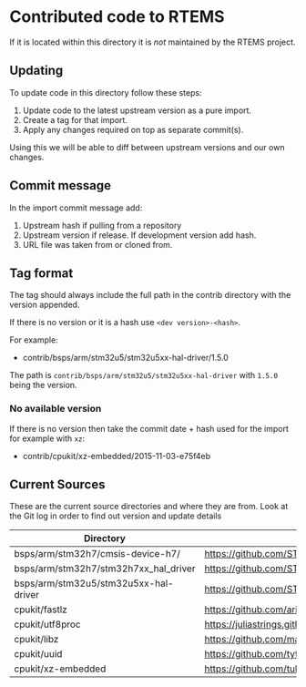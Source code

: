 # Contributed code to RTEMS

If it is located within this directory it is *not* maintained by the RTEMS
project.

## Updating

To update code in this directory follow these steps:

1. Update code to the latest upstream version as a pure import.
2. Create a tag for that import.
3. Apply any changes required on top as separate commit(s).

Using this we will be able to diff between upstream versions and our own
changes.

## Commit message

In the import commit message add:

1. Upstream hash if pulling from a repository
2. Upstream version if release. If development version add hash.
3. URL file was taken from or cloned from.

## Tag format

The tag should always include the full path in the contrib directory with the
version appended.

If there is no version or it is a hash use `<dev version>-<hash>`.

For example:

- contrib/bsps/arm/stm32u5/stm32u5xx-hal-driver/1.5.0

The path is `contrib/bsps/arm/stm32u5/stm32u5xx-hal-driver` with `1.5.0` being the version.

### No available version

If there is no version then take the commit date + hash used for the import for example with `xz`:

- contrib/cpukit/xz-embedded/2015-11-03-e75f4eb

## Current Sources

These are the current source directories and where they are from. Look at the
Git log in order to find out version and update details

| Directory                             | Source                                                         |
| ------------------------------------- | -------------------------------------------------------------- |
| bsps/arm/stm32h7/cmsis-device-h7/     | https://github.com/STMicroelectronics/cmsis_device_h7.git      |
| bsps/arm/stm32h7/stm32h7xx_hal_driver | https://github.com/STMicroelectronics/stm32u5xx-hal-driver     |
| bsps/arm/stm32u5/stm32u5xx-hal-driver | https://github.com/STMicroelectronics/stm32h7xx_hal_driver.git |
| cpukit/fastlz                         | https://github.com/ariya/FastLZ                                |
| cpukit/utf8proc                       | https://juliastrings.github.io/utf8proc/releases/              |
| cpukit/libz                           | https://github.com/madler/zlib                                 |
| cpukit/uuid                           | https://github.com/tytso/e2fsprogs/tree/master/lib/uuid        |
| cpukit/xz-embedded                    | https://github.com/tukaani-project/xz-embedded                 |
